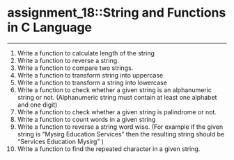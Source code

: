 # assignment_18::String and Functions in C Language
******************************************************************

1. Write a function to calculate length of the string
2. Write a function to reverse a string.
3. Write a function to compare two strings.
4. Write a function to transform string into uppercase
5. Write a function to transform a string into lowercase
6. Write a function to check whether a given string is an alphanumeric string or not. (Alphanumeric string must contain at least one alphabet and one digit)
7. Write a function to check whether a given string is palindrome or not.
8. Write a function to count words in a given string
9. Write a function to reverse a string word wise. 
(For example if the given string is “Mysirg Education Services” then the resulting string should be “Services Education Mysirg” ) 
10. Write a function to find the repeated character in a given string.
